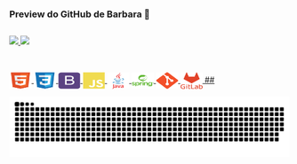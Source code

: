 ### Preview do GitHub de Barbara 💬
##

<div>
  <a href="https://github.com/bcmpinheiro">
  <img height="180em" src="https://github-readme-stats.vercel.app/api?username=bcmpinheiro&show_icons=true&theme=radical&include_all_commits=true&count_private=true"/>
  <img height="180em" src="https://github-readme-stats.vercel.app/api/top-langs/?username=bcmpinheiro&layout=compact&langs_count=7&theme=radical"/>
</div>
  
##
  
<div style="display: inline_block"><br>
  <img align="center" alt="Bah-HTML" height="30" width="40" src="https://raw.githubusercontent.com/devicons/devicon/master/icons/html5/html5-original.svg">
  <img align="center" alt="Bah-CSS" height="30" width="40" src="https://raw.githubusercontent.com/devicons/devicon/master/icons/css3/css3-original.svg">
  <img align="center" alt="Bah-Bootstrap" height="30" width="40" src="https://raw.githubusercontent.com/devicons/devicon/master/icons/bootstrap/bootstrap-plain.svg">
  <img align="center" alt="Bah-Js" height="30" width="40" src="https://raw.githubusercontent.com/devicons/devicon/master/icons/javascript/javascript-plain.svg">
  <img align="center" alt="Bah-Java" height="30" width="40" src="https://raw.githubusercontent.com/devicons/devicon/master/icons/java/java-original-wordmark.svg">
  <img align="center" alt="Bah-Spring" height="30" width="40" src="https://raw.githubusercontent.com/devicons/devicon/master/icons/spring/spring-original-wordmark.svg">
  <img align="center" alt="Bah-Git" height="30" width="40" src="https://raw.githubusercontent.com/devicons/devicon/master/icons/git/git-plain.svg">
  <img align="center" alt="Bah-GitLab" height="30" width="40" src="https://raw.githubusercontent.com/devicons/devicon/master/icons/gitlab/gitlab-plain-wordmark.svg">
  ##

<br>
   
  ![Snake animation](https://raw.githubusercontent.com/bcmpinheiro/bcmpinheiro/output/github-contribution-grid-snake.svg)
  
</div>
